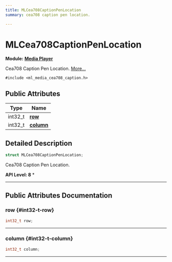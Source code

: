```yaml
---
title: MLCea708CaptionPenLocation
summary: cea708 caption pen location. 

---
```


# MLCea708CaptionPenLocation

**Module:** **[Media Player](/api-ref/api/Modules/group___media_player/group___media_player.md)**



Cea708 Caption Pen Location.  [More...](#detailed-description)


`#include <ml_media_cea708_caption.h>`

## Public Attributes

| Type           | Name           |
| -------------- | -------------- |
| int32_t | **[row](/api-ref/api/Modules/group___media_player/struct_m_l_cea708_caption_pen_location.md#int32-t-row)**  |
| int32_t | **[column](/api-ref/api/Modules/group___media_player/struct_m_l_cea708_caption_pen_location.md#int32-t-column)**  |

## Detailed Description

```cpp
struct MLCea708CaptionPenLocation;
```

Cea708 Caption Pen Location. 




**API Level:
 8**
  * 




-----------
## Public Attributes Documentation

### row {#int32-t-row}

```cpp
int32_t row;
```






-----------

### column {#int32-t-column}

```cpp
int32_t column;
```






-----------

